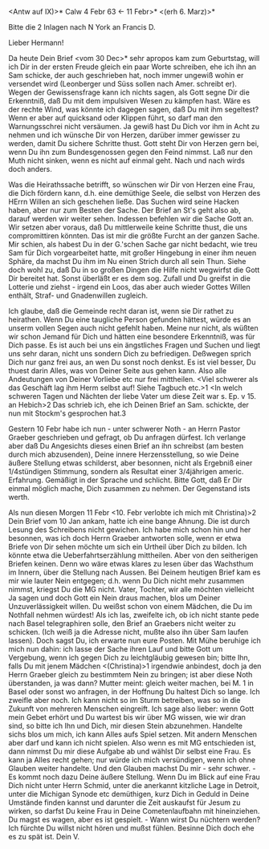 <Antw auf IX)>* Calw 4 Febr 63
 <- 11 Febr>*
 <(erh 6. Marz)>*

Bitte die 2 Inlagen nach N York an Francis D.

Lieber Hermann!

Da heute Dein Brief <vom 30 Dec>* sehr apropos kam zum Geburtstag, will ich Dir in der ersten Freude gleich ein paar Worte schreiben, ehe ich ihn an Sam schicke, der auch geschrieben hat, noch immer ungewiß wohin er versendet wird (Leonberger und Süss sollen nach Amer. schreibt er). 
Wegen der Gewissensfrage kann ich nichts sagen, als Gott segne Dir die Erkenntniß, daß Du mit dem impulsiven Wesen zu kämpfen hast. Wäre es der rechte Wind, was könnte ich dagegen sagen, daß Du mit ihm segeltest? Wenn er aber auf quicksand oder Klippen führt, so darf man den Warnungsschrei nicht versäumen. Ja gewiß hast Du Dich vor ihm in Acht zu nehmen und ich wünsche Dir von Herzen, darüber immer gewisser zu werden, damit Du sichere Schritte thust. Gott steht Dir von Herzen gern bei, wenn Du ihn zum Bundesgenossen gegen den Feind nimmst. Laß nur den Muth nicht sinken, wenn es nicht auf einmal geht. Nach und nach wirds doch anders.

Was die Heirathssache betrifft, so wünschen wir Dir von Herzen eine Frau, die Dich fördern kann, d.h. eine demüthige Seele, die selbst von Herzen des HErrn Willen an sich geschehen ließe. Das Suchen wird seine Hacken haben, aber nur zum Besten der Sache. Der Brief an St's geht also ab, darauf werden wir weiter sehen. Indessen befehlen wir die Sache Gott an. 
Wir setzen aber voraus, daß Du mittlerweile keine Schritte thust, die uns compromittiren könnten. Das ist mir die größte Furcht an der ganzen Sache. Mir schien, als habest Du in der G.'schen Sache gar nicht bedacht, wie treu Sam für Dich vorgearbeitet hatte, mit großer Hingebung in einer ihm neuen Sphäre, da machst Du ihm im Nu einen Strich durch all sein Thun. Siehe doch wohl zu, daß Du in so großen Dingen die Hilfe nicht wegwirfst die Gott Dir bereitet hat. Sonst überläßt er es dem sog. Zufall und Du greifst in die Lotterie und ziehst - irgend ein Loos, das aber auch wieder Gottes Willen enthält, Straf- und Gnadenwillen zugleich.

Ich glaube, daß die Gemeinde recht daran ist, wenn sie Dir rathet zu heirathen. Wenn Du eine taugliche Person gefunden hättest, würde es an unserm vollen Segen auch nicht gefehlt haben. Meine nur nicht, als wüßten wir schon Jemand für Dich und hätten eine besondere Erkenntniß, was für Dich passe. Es ist auch bei uns ein ängstliches Fragen und Suchen und liegt uns sehr daran, nicht uns sondern Dich zu befriedigen. Deßwegen sprich Dich nur ganz frei aus, an wen Du sonst noch denkst. Es ist viel besser, Du thuest darin Alles, was von Deiner Seite aus gehen kann. Also alle Andeutungen von Deiner Vorliebe etc nur frei mittheilen. <Viel schwerer als das Geschäft lag ihm Herm selbst auf! Siehe Tagbuch etc.>1 <In welch schweren Tagen und Nächten der liebe Vater um diese Zeit war s. Ep. v 15. an Hebich>2 
Das schrieb ich, ehe ich Deinen Brief an Sam. schickte, der nun mit Stockm's gesprochen hat.3

Gestern 10 Febr habe ich nun - unter schwerer Noth - an Herrn Pastor Graeber geschrieben und gefragt, ob Du anfragen dürfest. Ich verlange aber daß Du Angesichts dieses einen Brief an ihn schreibst (am besten durch mich abzusenden), Deine innere Herzensstellung, so wie Deine äußere Stellung etwas schilderst, aber besonnen, nicht als Ergebniß einer 1/4stündigen Stimmung, sondern als Resultat einer 3/4jährigen americ. Erfahrung. Gemäßigt in der Sprache und schlicht. Bitte Gott, daß Er Dir einmal möglich mache, Dich zusammen zu nehmen. Der Gegenstand ists werth.

Als nun diesen Morgen 11 Febr <10. Febr verlobte ich mich mit Christina)>2 Dein Brief vom 10 Jan ankam, hatte ich eine bange Ahnung. Die ist durch Lesung des Schreibens nicht gewichen. Ich habe mich schon hin und her besonnen, was ich doch Herrn Graeber antworten solle, wenn er etwa Briefe von Dir sehen möchte um sich ein Urtheil über Dich zu bilden. Ich könnte etwa die Ueberfahrtserzählung mittheilen. Aber von den seitherigen Briefen keinen. Denn wo wäre etwas klares zu lesen über das Wachsthum im Innern, über die Stellung nach Aussen. Bei Deinem heutigen Brief kam es mir wie lauter Nein entgegen; d.h. wenn Du Dich nicht mehr zusammen nimmst, kriegst Du die MG nicht. Vater, Tochter, wir alle möchten vielleicht Ja sagen und doch Gott ein Nein draus machen, blos um Deiner Unzuverlässigkeit willen. Du weißst schon von einem Mädchen, die Du im Nothfall nehmen würdest! Als ich las, zweifelte ich, ob ich nicht stante pede nach Basel telegraphiren solle, den Brief an Graebers nicht weiter zu schicken. (Ich weiß ja die Adresse nicht, mußte also ihn über Sam laufen lassen). Doch sagst Du, ich erwarte nun eure Posten. Mit Mühe beruhige ich mich nun dahin: ich lasse der Sache ihren Lauf und bitte Gott um Vergebung, wenn ich gegen Dich zu leichtgläubig gewesen bin; bitte Ihn, falls Du mit jenem Mädchen <(Christina)>1 irgendwie anbindest, doch ja den Herrn Graeber gleich zu bestimmtem Nein zu bringen; ist aber diese Noth überstanden, ja was dann? Mutter meint: gleich weiter machen, bei M. <Marlins>1 in Basel oder sonst wo anfragen, in der Hoffnung Du haltest Dich so lange. Ich zweifle aber noch. Ich kann nicht so im Sturm betreiben, was so in die Zukunft von mehreren Menschen eingreift. Ich sage also lieber: wenn Gott mein Gebet erhört und Du wartest bis wir über MG wissen, wie wir dran sind, so bitte ich Ihn und Dich, mir diesen Stein abzunehmen. Handelte sichs blos um mich, ich kann Alles aufs Spiel setzen. Mit andern Menschen aber darf und kann ich nicht spielen. Also wenn es mit MG entschieden ist, dann nimmst Du mir diese Aufgabe ab und wählst Dir selbst eine Frau. Es kann ja Alles recht gehen; nur würde ich mich versündigen, wenn ich ohne Glauben weiter handelte. Und den Glauben machst Du mir - sehr schwer. - Es kommt noch dazu Deine äußere Stellung. Wenn Du im Blick auf eine Frau Dich nicht unter Herrn Schmid, unter die anerkannt kitzliche Lage in Detroit, unter die Michigan Synode etc demüthigen, kurz Dich in Geduld in Deine Umstände finden kannst und darunter die Zeit auskaufst für Jesum zu wirken, so darfst Du keine Frau in Deine Cometenlaufbahn mit hineinziehen. Du magst es wagen, aber es ist gespielt. - Wann wirst Du nüchtern werden? Ich fürchte Du willst nicht hören und mußst fühlen. Besinne Dich doch ehe es zu spät ist.
 Dein V.
